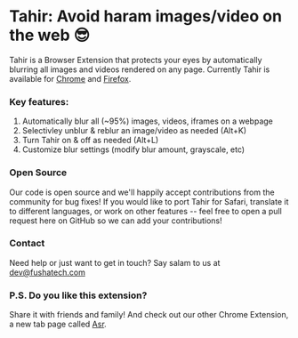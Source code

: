 # Tahir: Avoid haram images/video on the web 😎 

Tahir is a Browser Extension that protects your eyes by automatically blurring all images and videos rendered on any page. Currently Tahir is available for [Chrome](https://chrome.google.com/webstore/detail/tahir/ihmoammkfbdpokfiiifajdkfglmfejca) and [Firefox](https://addons.mozilla.org/en-US/firefox/addon/tahir/). 

### Key features:
1. Automatically blur all (~95%) images, videos, iframes on a webpage
2. Selectivley unblur & reblur an image/video as needed (Alt+K)
3. Turn Tahir on & off as needed (Alt+L)
4. Customize blur settings (modify blur amount, grayscale, etc)

### Open Source
Our code is open source and we'll happily accept contributions from the community for bug fixes! If you would like to port Tahir for Safari, translate it to different languages, or work on other features -- feel free to open a pull request here on GitHub so we can add your contributions!

### Contact
Need help or just want to get in touch? Say salam to us at [dev@fushatech.com](mailto:dev@fushatech.com)

### P.S. Do you like this extension?
Share it with friends and family! And check out our other Chrome Extension, a new tab page called [Asr](http://bit.ly/prayasr).

